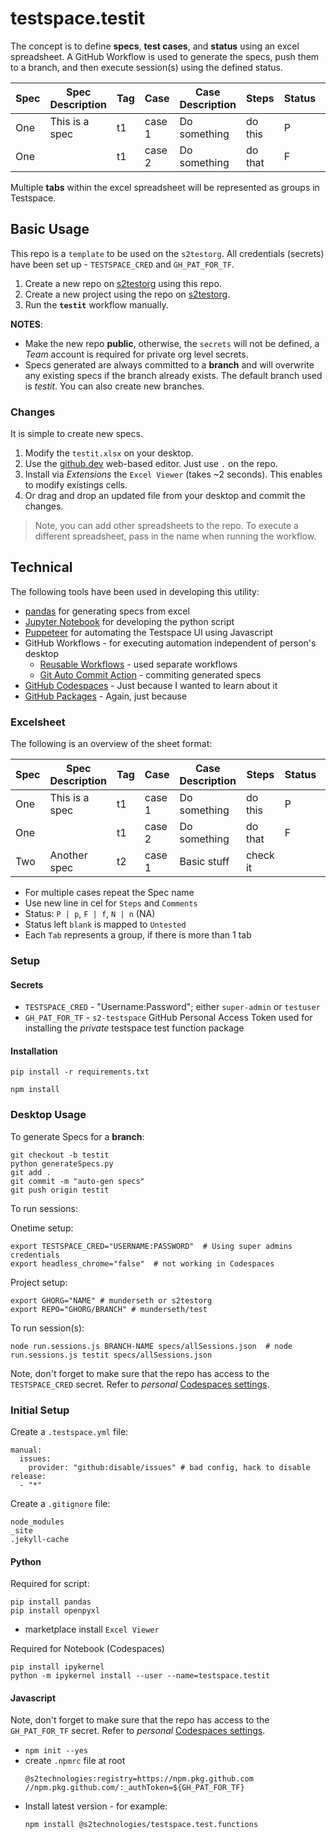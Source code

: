 # testspace.testit
The concept is to define **specs**, **test cases**, and **status** using an excel spreadsheet. A GitHub Workflow is used to generate the specs, push them to a branch, and then execute session(s) using the defined status. 
								
Spec|Spec Description | Tag	|Case 	|Case Description| Steps   | Status | Comments
----|-----------------|-----|-------|----------------|---------|--------|--------
One | This is a spec  | t1	|case 1 | Do something   | do this | P	    | 
One |                 | t1	|case 2 | Do something   | do that | F	    | this is a comment

Multiple **tabs** within the excel spreadsheet will be represented as groups in Testspace. 

## Basic Usage
This repo is a `template` to be used on the `s2testorg`. All credentials (secrets) have been set up - `TESTSPACE_CRED` and `GH_PAT_FOR_TF`.  

1. Create a new repo on [s2testorg](https://github.com/s2testorg) using this repo.
2. Create a new project using the repo on [s2testorg](https://s2testorg.stridespace.com/). 
3. Run the **`testit`** workflow manually.

**NOTES**:
- Make the new repo **public**, otherwise, the `secrets` will not be defined, a *Team* account is required for private org level secrets.  
- Specs generated are always committed to a **branch** and will overwrite any existing specs if the branch already exists. The default branch used is *testit*. You can also create new branches. 

### Changes
It is simple to create new specs.

1. Modify the `testit.xlsx` on your desktop. 
2. Use the [github.dev](https://docs.github.com/en/codespaces/the-githubdev-web-based-editor) web-based editor. Just use `.` on the repo.
3. Install via *Extensions* the `Excel Viewer` (takes ~2 seconds). This enables to modify existings cells.
4. Or drag and drop an updated file from your desktop and commit the changes. 

> Note, you can add other spreadsheets to the repo. To execute a different spreadsheet, pass in the name when running the workflow. 

## Technical
The following tools have been used in developing this utility: 
- [pandas](https://pandas.pydata.org/) for generating specs from excel
- [Jupyter Notebook](https://jupyter.org/) for developing the python script 
- [Puppeteer](https://pptr.dev/) for automating the Testspace UI using Javascript 
- GitHub Workflows - for executing automation independent of person's desktop
    - [Reusable Workflows](https://docs.github.com/en/actions/using-workflows/reusing-workflows) - used separate workflows 
    - [Git Auto Commit Action](https://github.com/stefanzweifel/git-auto-commit-action) - commiting generated specs
- [GitHub Codespaces](https://github.com/features/codespaces) - Just because I wanted to learn about it
- [GitHub Packages](https://github.com/features/packages) - Again, just because

### Excelsheet 
The following is an overview of the sheet format:
							
Spec|Spec Description | Tag	|Case 	|Case Description| Steps   | Status | Comments
----|-----------------|-----|-------|----------------|---------|--------|--------
One | This is a spec  | t1	|case 1 | Do something   | do this | P	    | 
One |                 | t1	|case 2 | Do something   | do that | F	    | this is a comment
Two | Another spec    | t2  |case 1 | Basic stuff    | check it |       | 
		

- For multiple cases repeat the Spec name
- Use new line in cel for `Steps` and `Comments`
- Status: `P | p`, `F | f`, `N | n` (NA)
- Status left `blank` is mapped to `Untested`
- Each `Tab` represents a group, if there is more than 1 tab

### Setup

#### Secrets

- `TESTSPACE_CRED` - "Username:Password"; either `super-admin` or `testuser`
- `GH_PAT_FOR_TF`  - `s2-testspace` GitHub Personal Access Token used for installing the *private* testspace test function package

#### Installation

```
pip install -r requirements.txt
```

```
npm install 
```

### Desktop Usage

To generate Specs for a **branch**:

```
git checkout -b testit
python generateSpecs.py
git add .
git commit -m "auto-gen specs"
git push origin testit
```

To run sessions:

Onetime setup:
```
export TESTSPACE_CRED="USERNAME:PASSWORD"  # Using super admins credentials 
export headless_chrome="false"  # not working in Codespaces
```
Project setup:
```
export GHORG="NAME" # munderseth or s2testorg
export REPO="GHORG/BRANCH" # munderseth/test
```
To run session(s):
```
node run.sessions.js BRANCH-NAME specs/allSessions.json  # node run.sessions.js testit specs/allSessions.json
```

Note, don't forget to make sure that the repo has access to the `TESTSPACE_CRED` secret. Refer to *personal* [Codespaces settings](https://github.com/settings/codespaces).

### Initial Setup

Create a `.testspace.yml` file:
```
manual:
  issues:
    provider: "github:disable/issues" # bad config, hack to disable 
release:
  - "*"
```

Create a `.gitignore` file:
```
node_modules
_site
.jekyll-cache
```

#### Python

Required for script:
```
pip install pandas
pip install openpyxl
```
- marketplace install `Excel Viewer`

Required for Notebook (Codespaces)

```
pip install ipykernel
python -m ipykernel install --user --name=testspace.testit
```


#### Javascript 
Note, don't forget to make sure that the repo has access to the `GH_PAT_FOR_TF` secret. Refer to *personal* [Codespaces settings](https://github.com/settings/codespaces).


- `npm init --yes`
- create `.npmrc` file at root
    ```
    @s2technologies:registry=https://npm.pkg.github.com
    //npm.pkg.github.com/:_authToken=${GH_PAT_FOR_TF}
    ```
- Install latest version - for example:
  ```
  npm install @s2technologies/testspace.test.functions
  ```